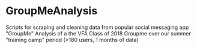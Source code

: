 # GroupMeAnalysis
Scripts for scraping and cleaning data from popular social messaging app "GroupMe"
Analysis of a the VFA Class of 2018 Groupme over our summer "training camp" period (>180 users, 1 months of data)
